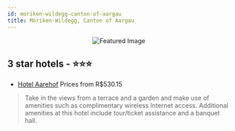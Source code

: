 ```yaml
---
id: moriken-wildegg-canton-of-aargau
title: Möriken-Wildegg, Canton of Aargau
---
```


<center><img src="https://i.travelapi.com/hotels/8000000/7080000/7072200/7072102/c0274195_z.jpg" alt="Featured Image" /></center>


##  3 star hotels - ⭐️⭐️⭐️

-    [Hotel Aarehof](https://us.hurb.com/hotels/moriken-wildegg/hotel-aarehof-JNP-JP997288?cmp=18055) Prices from R$530.15
   > Take in the views from a terrace and a garden and make use of amenities such as complimentary wireless Internet access. Additional amenities at this hotel include tour/ticket assistance and a banquet hall.
